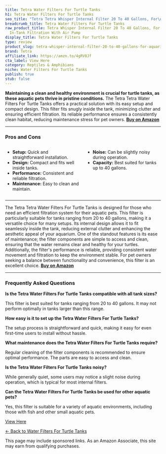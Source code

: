 ```yaml
---
title: Tetra Water Filters For Turtle Tanks
h1: Tetra Water Filters For Turtle Tanks
seo_title: "Tetra Tetra Whisper Internal Filter 20 To 40 Gallons, For\u2026"
breadcrumb_title: Tetra Water Filters For Turtle Tanks
raw_product_title: Tetra Whisper Internal Filter 20 To 40 Gallons, For Aquariums,
  In-Tank Filtration With Air Pump
display_title: Tetra Water Filters For Turtle Tanks
type: review
product_slug: tetra-whisper-internal-filter-20-to-40-gallons-for-aquariums-in-tank-fi-f83ce2f6
brand: Tetra
affiliate_link: https://amzn.to/4gRV8Jf
cta_label: View Here
category: Reptiles & Amphibians
niche: Water Filters For Turtle Tanks
publish: true
stub: false
---
```


<div id="intro" class="full-width">
  <p><strong>Maintaining a clean and healthy environment is crucial for turtle tanks, as these aquatic pets thrive in pristine conditions.</strong> The Tetra Tetra Water Filters For Turtle Tanks offers a practical solution with its easy setup and compact design. This filter fits snugly inside the tank, minimizing clutter and ensuring efficient filtration. Its reliable performance ensures a consistently clean habitat, reducing maintenance stress for pet owners. <a href="https://amzn.to/4gRV8Jf" rel="nofollow sponsored noopener" target="_blank"><strong>Buy on Amazon</strong></a></p>
</div>

<hr />
<h3 id="pros-cons">Pros and Cons</h3>
<div class="pc-grid" style="display:grid;grid-template-columns:1fr 1fr;gap:16px;">
  <ul>
    <li><strong>Setup:</strong> Quick and straightforward installation.</li>
    <li><strong>Design:</strong> Compact and fits well inside tanks.</li>
    <li><strong>Performance:</strong> Consistent and reliable filtration.</li>
    <li><strong>Maintenance:</strong> Easy to clean and maintain.</li>
  </ul>
  <ul>
    <li><strong>Noise:</strong> Can be slightly noisy during operation.</li>
    <li><strong>Capacity:</strong> Best suited for tanks up to 40 gallons.</li>
  </ul>
</div>
<hr />

<div class="full-width">
  <p>The Tetra Tetra Water Filters For Turtle Tanks is designed for those who need an efficient filtration system for their aquatic pets. This filter is particularly suitable for tanks ranging from 20 to 40 gallons, making it a versatile choice for many setups. Its internal design allows it to fit seamlessly inside the tank, reducing external clutter and enhancing the aesthetic appeal of your aquarium. One of the standout features is its ease of maintenance; the filter components are simple to access and clean, ensuring that the water remains clear and healthy for your turtles. Additionally, the filter's performance is reliable, providing consistent water movement and filtration to keep the environment stable. For pet owners seeking a balance between functionality and convenience, this filter is an excellent choice. <a href="https://amzn.to/4gRV8Jf" rel="nofollow sponsored noopener" target="_blank"><strong>Buy on Amazon</strong></a></p>
</div>

<hr />
<h3 id="faqs">Frequently Asked Questions</h3>

<p><strong>Is the Tetra Water Filters For Turtle Tanks compatible with all tank sizes?</strong></p>
<p>This filter is best suited for tanks ranging from 20 to 40 gallons. It may not perform optimally in tanks larger than this range.</p>

<p><strong>How easy is it to set up the Tetra Water Filters For Turtle Tanks?</strong></p>
<p>The setup process is straightforward and quick, making it easy for even first-time users to install without hassle.</p>

<p><strong>What maintenance does the Tetra Water Filters For Turtle Tanks require?</strong></p>
<p>Regular cleaning of the filter components is recommended to ensure optimal performance. The parts are easy to access and clean.</p>

<p><strong>Is the Tetra Water Filters For Turtle Tanks noisy?</strong></p>
<p>While generally quiet, some users may notice a slight noise during operation, which is typical for most internal filters.</p>

<p><strong>Can the Tetra Water Filters For Turtle Tanks be used for other aquatic pets?</strong></p>
<p>Yes, this filter is suitable for a variety of aquatic environments, including those with fish and other small aquatic pets.</p>
<p><a class="btn" href="https://amzn.to/4gRV8Jf" target="_blank" rel="nofollow sponsored noopener">View Here</a></p>
<p><a href="/roundups/reptiles-amphibians/water-filters-for-turtle-tanks/">← Back to Water Filters For Turtle Tanks</a></p>
<aside class="disclosure">This page may include sponsored links. As an Amazon Associate, this site may earn from qualifying purchases.</aside>
